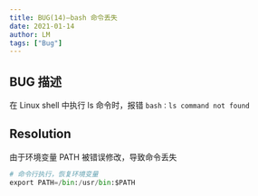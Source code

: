 ```yaml
---
title: BUG(14)—bash 命令丢失
date: 2021-01-14
author: LM
tags: ["Bug"]
---
```


## BUG 描述

在 Linux shell 中执行 ls 命令时，报错 `bash：ls command not found`

## Resolution

由于环境变量 PATH 被错误修改，导致命令丢失

```python
# 命令行执行，恢复环境变量
export PATH=/bin:/usr/bin:$PATH
```

